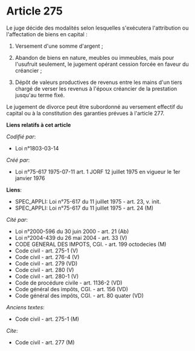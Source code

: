# Article 275

Le juge décide des modalités selon lesquelles s'exécutera l'attribution ou l'affectation de biens en capital :

1. Versement d'une somme d'argent ;

2. Abandon de biens en nature, meubles ou immeubles, mais pour l'usufruit seulement, le jugement opérant cession forcée en
faveur du créancier ;

3. Dépôt de valeurs productives de revenus entre les mains d'un tiers chargé de verser les revenus à l'époux créancier de la
prestation jusqu'au terme fixé.

Le jugement de divorce peut être subordonné au versement effectif du capital ou à la constitution des garanties prévues à
l'article 277.

**Liens relatifs à cet article**

_Codifié par_:

  - Loi n°1803-03-14

_Créé par_:

  - Loi n°75-617 1975-07-11 art. 1 JORF 12 juillet 1975 en vigueur le 1er janvier 1976

**Liens**:

  - SPEC_APPLI: Loi n°75-617 du 11 juillet 1975 - art. 23, v. init.
  - SPEC_APPLI: Loi n°75-617 du 11 juillet 1975 - art. 24 (M)

_Cité par_:

  - Loi n°2000-596 du 30 juin 2000 - art. 21 (Ab)
  - Loi n°2004-439 du 26 mai 2004 - art. 33 (V)
  - CODE GENERAL DES IMPOTS, CGI. - art. 199 octodecies (M)
  - Code civil - art. 275-1 (V)
  - Code civil - art. 276-4 (V)
  - Code civil - art. 279 (VD)
  - Code civil - art. 280 (V)
  - Code civil - art. 280-1 (V)
  - Code de procédure civile - art. 1136-2 (VD)
  - Code général des impôts, CGI. - art. 156 (VD)
  - Code général des impôts, CGI. - art. 80 quater (VD)

_Anciens textes_:

  - Code civil - art. 275-1 (M)

_Cite_:

  - Code civil - art. 277 (M)
